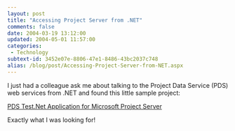 ```yaml
---
layout: post
title: "Accessing Project Server from .NET"
comments: false
date: 2004-03-19 13:12:00
updated: 2004-05-01 11:57:00
categories:
 - Technology
subtext-id: 3452e07e-8806-47e1-8486-43bc2037c748
alias: /blog/post/Accessing-Project-Server-from-NET.aspx
---
```



I just had a colleague ask me about talking to the Project Data Service (PDS) web services from .NET and found this little sample project: 

[PDS Test.Net Application for Microsoft Project Server](http://www.microsoft.com/downloads/details.aspx?FamilyID=ef966ad6-8fc6-4c33-8315-ebbe170d6845&DisplayLang=en)

Exactly what I was looking for! 
